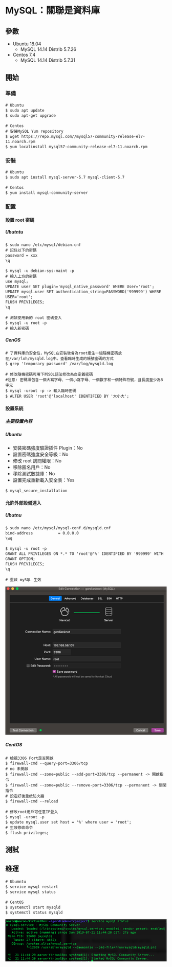 # MySQL：關聯是資料庫

## 參數
- Ubuntu 18.04
    - MySQL 14.14 Distrib 5.7.26
- Centos 7.4
    - MySQL 14.14 Distrib 5.7.31

## 開始

### 準備
```
# Ubuntu
$ sudo apt update
$ sudo apt-get upgrade

# Centos 
# 安裝MySQL Yum repository
$ wget https://repo.mysql.com//mysql57-community-release-el7-11.noarch.rpm
$ yum localinstall mysql57-community-release-el7-11.noarch.rpm
```

### 安裝
```
# Ubuntu
$ sudo apt install mysql-server-5.7 mysql-client-5.7

# Centos
$ yum install mysql-community-server
```


### 配置

#### 設置 root 密碼
##### Ubutntu
```
$ sudo nano /etc/mysql/debian.cnf
# 記住以下的密碼
password = xxx
\q

$ mysql -u debian-sys-maint -p
# 輸入上方的密碼
use mysql;
UPDATE user SET plugin='mysql_native_password' WHERE User='root';
UPDATE mysql.user SET authentication_string=PASSWORD('999999') WHERE USER='root';
FLUSH PRIVILEGES;
\q

# 測試使用新的 root 密碼登入
$ mysql -u root -p
# 輸入新密碼
```

##### CenOS
```
# 了資料庫的安全性，MySQL在安裝後會為root產生一組隨機密碼放在/var/loh/mysqld.log中。查看臨時生成的帳號密碼的方式
$ grep 'temporary password' /var/log/mysqld.log

# 修改隨機密碼可用下列SQL語法修改為自定義密碼
#注意: 密碼須包含一個大寫字母、一個小寫字母、一個數字和一個特殊符號，且長度至少為8字元
$ mysql -uroot -p -> 輸入臨時密碼
$ ALTER USER 'root'@'localhost' IDENTIFIED BY '大小大';
```


#### 設置系統
##### 主要設置內容
##### Ubuntu
- 安裝密碼強度驗證插件 Plugin：No
- 設置密碼強度安全等級：No
- 修改 root 訪問權限：No
- 移除匿名用戶：No
- 移除測試數據庫：No
- 設置完成重新載入安全表：Yes

`$ mysql_secure_installation`

#### 允許外部設備連入
##### Ubutnu
```
$ sudo nano /etc/mysql/mysql-conf.d/mysqld.cnf
bind-address           = 0.0.0.0
\wq

$ mysql -u root -p
GRANT ALL PRIVILEGES ON *.* TO 'root'@'%' IDENTIFIED BY '999999' WITH GRANT OPTION;
FLUSH PRIVILEGES;
\q

# 重啟 mySQL 生效
```
![48428768482a615261b0e2c74ab6c553](imgs/40CFBD34-EDD1-42A9-B64C-E46488B31EBC.png)


##### CentOS
```
# 檢視3306 Port是否開啟
$ firewall-cmd --query-port=3306/tcp
# no 未開啟
$ firewall-cmd --zone=public --add-port=3306/tcp --permanent -> 開啟指令
$ firewall-cmd --zone=public --remove-port=3306/tcp --permanent -> 關閉指令
# 設定好後重啟防火牆
$ firewall-cmd --reload

# 修改root用戶可任意IP登入
$ mysql -uroot -p
$ update mysql.user set host = '%' where user = 'root';
# 生效修改命令
$ flush privileges; 
```

## 測試

## 維運

```
# Ubumntu
$ service mysql restart
$ service mysql status

# CentOS
$ systemctl start mysqld
$ systemctl status mysqld
```
![aca3f69bc7ecd656648b6605ad6d8f31](imgs/C7C48574-2463-48D7-98DE-A48A627BD3A0.png)




